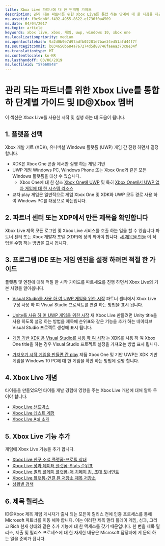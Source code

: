 ```yaml
---
title: Xbox Live 파트너에 대 한 단계별 가이드
description: 관리 되는 파트너를 위한 Xbox Live를 통합 하는 단계에 대 한 지침을 제공 합니다.
ms.assetid: f0c9db8f-f492-4955-8622-e1736f0a4509
ms.date: 04/04/2017
ms.topic: article
keywords: xbox live, xbox, 게임, uwp, windows 10, xbox one
ms.localizationpriority: medium
ms.openlocfilehash: 9a2d0b9e7d97adfb02281e7bae34ed51afd44f7f
ms.sourcegitcommit: b034650b684a767274d5d88746faeea373c8e34f
ms.translationtype: MT
ms.contentlocale: ko-KR
ms.lasthandoff: 03/06/2019
ms.locfileid: "57660848"
---
```

# <a name="step-by-step-guide-to-integrate-xbox-live-for-managed-partners-and-idxbox-members"></a>관리 되는 파트너를 위한 Xbox Live를 통합 하 단계별 가이드 및 ID@Xbox 멤버

이 섹션은 Xbox Live를 사용한 시작 및 실행 하는 데 도움이 됩니다.

## <a name="1-choose-a-platform"></a>1. 플랫폼 선택
Xbox 개발 키트 (XDK), 유니버설 Windows 플랫폼 (UWP) 게임 간 진행 하면서 결정 합니다.

- XDK은 Xbox One 콘솔 에서만 실행 하는 게임 기반
- UWP 게임 Windows PC, Windows Phone 또는 Xbox One와 같은 모든 Windows 플랫폼을 대상 수 있습니다.
  - Xbox One에 대 한 참조 [Xbox One에 UWP](https://msdn.microsoft.com/en-us/windows/uwp/xbox-apps/index) 및 특히 [Xbox One에서 UWP 앱과 게임에 대 한 시스템 리소스](https://msdn.microsoft.com/en-us/windows/uwp/xbox-apps/system-resource-allocation)
- 교차 play 게임은 일반적으로 게임 Xbox One 및 XDK와 UWP 모두 경로 사용 하 여 Windows PC를 대상으로 하는입니다.

## <a name="2-ensure-you-have-a-title-created-in-partner-center-or-xdp"></a>2. 파트너 센터 또는 XDP에서 만든 제목을 확인합니다
Xbox Live 제목 모든 로그인 및 Xbox Live 서비스를 호출 하는 일을 할 수 있습니다 파트너 센터 또는 Xbox 개발자 포털 (XDP)에 정의 되어야 합니다.  [새 제목을 만들](create-a-new-title.md) 이 작업을 수행 하는 방법을 표시 됩니다.

## <a name="3-follow-the-appropriate-guide-to-setup-your-ide-or-game-engine"></a>3. 프로그램 IDE 또는 게임 엔진을 설정 하려면 적절 한 가이드
플랫폼 및 엔진에 대해 적절 한 시작 가이드를 따르세요를 진행 하면서 Xbox Live의 기본 사항을 알아봅니다.

* [Visual Studio를 사용 하 여 UWP 게임을 위한 시작](get-started-with-visual-studio-and-uwp.md) 파트너 센터에서 Xbox Live 구성 사용 하 여 Visual Studio 프로젝트를 연결 하는 방법을 표시 됩니다.

* [Unity를 사용 하 여 UWP 게임을 위한 시작](partner-add-xbox-live-to-unity-uwp.md) 새 Xbox Live 만들려면 Unity title을 사용 하도록 설정 하는 방법을 제목에 순위표와 같은 기능을 추가 하는 네이티브 Visual Studio 프로젝트 생성에 표시 됩니다.

* [게임 기반 XDK 용 Visual Studio를 사용 하 여 시작](xdk-developers.md) 는 XDK를 사용 하 여 Xbox One title을 하는 경우 Visual Studio 프로젝트 설정을 가져오는 방법 표시 됩니다.

* [가져오기 시작 게임을 만들면 간 play](get-started-with-cross-play-games.md) 제품 Xbox One 및 기반 UWP는 XDK 기반 게임을 Windows 10 PC에 대 한 게임을 확인 하는 방법에 설명 합니다.

## <a name="4-xbox-live-concepts"></a>4. Xbox Live 개념
타이틀을 만들었으면 타이틀 개발 경험에 영향을 주는 Xbox Live 개념에 대해 알아 두어야 합니다.

- [Xbox Live 샌드박스](../xbox-live-sandboxes.md)
- [Xbox Live 테스트 계정](../xbox-live-test-accounts.md)
- [Xbox Live Api 소개](../introduction-to-xbox-live-apis.md)

## <a name="5-add-xbox-live-features"></a>5. Xbox Live 기능 추가

게임에 Xbox Live 기능을 추가 합니다.

- [Xbox Live 친구 소셜 플랫폼-프로필 상태](../social-platform/social-platform.md)
- [Xbox Live 성과 데이터 플랫폼-Stats 순위표](../data-platform/data-platform.md)
- [Xbox Live 멀티 플레이 플랫폼-매 치메이 킹, 초대 토너먼트](../multiplayer/multiplayer-intro.md)
- [Xbox Live 플랫폼-연결 된 저장소 제목 저장소](../storage-platform/storage-platform.md)
- [상황별 검색](../contextual-search/introduction-to-contextual-search.md)

## <a name="6-release-your-title"></a>6. 제목 릴리스

ID@Xbox 제목 게임 게시자가 출시 되는 모든이 릴리스 전에 인증 프로세스를 통해 Microsoft 파트너를 이동 해야 합니다.  이는 이러한 제목 멀티 플레이 게임, 성과, 그리고 Rich 현재 상태와 같은 추가 기능에 대 한 액세스를 갖기 때문입니다.  한 번을 제목 릴리스, 제출 및 릴리스 프로세스에 대 한 자세한 내용은 Microsoft 담당자에 게 문의 하는 일을 준비가 됩니다.
